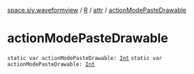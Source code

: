 [space.siy.waveformview](../../index.md) / [R](../index.md) / [attr](index.md) / [actionModePasteDrawable](./action-mode-paste-drawable.md)

# actionModePasteDrawable

`static var actionModePasteDrawable: `[`Int`](https://kotlinlang.org/api/latest/jvm/stdlib/kotlin/-int/index.html)
`static var actionModePasteDrawable: `[`Int`](https://kotlinlang.org/api/latest/jvm/stdlib/kotlin/-int/index.html)